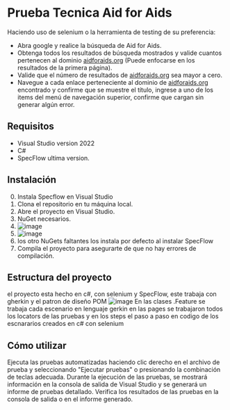 # Prueba Tecnica Aid for Aids

Haciendo uso de selenium o la herramienta de testing de su preferencia: 

- Abra google y realice la búsqueda de Aid for Aids.
- Obtenga todos los resultados de búsqueda mostrados y valide cuantos pertenecen al dominio [aidforaids.org](http://aidforaids.org/) (Puede enfocarse en los resultados de la primera página).
- Valide que el número de resultados de [aidforaids.org](http://aidforaids.org/) sea mayor a cero.
- Navegue a cada enlace perteneciente al dominio de [aidforaids.org](http://aidforaids.org/) encontrado y confirme que se muestre el título, ingrese a uno de los items del menú de navegación superior, confirme que cargan sin generar algún error.

## Requisitos

- Visual Studio version 2022
- C#
- SpecFlow ultima version.

## Instalación

0. Instala Specflow en Visual Studio
1. Clona el repositorio en tu máquina local.
2. Abre el proyecto en Visual Studio.
3. NuGet necesarios.
4. ![image](https://github.com/Yosmanovallos/PruebaTecnica/assets/119948396/6212de4e-6b0e-46d1-9594-d51571b79188)
5. ![image](https://github.com/Yosmanovallos/PruebaTecnica/assets/119948396/f18e5d62-12e9-4514-8f55-9d4c3437242b)
6. los otro NuGets faltantes los instala por defecto al instalar SpecFlow
7. Compila el proyecto para asegurarte de que no hay errores de compilación.

## Estructura del proyecto
el proyecto esta hecho en c#, con selenium y SpecFlow, este trabaja con gherkin y el patron de diseño POM
![image](https://github.com/Yosmanovallos/PruebaTecnica/assets/119948396/52ac510e-e8c2-46d5-83cb-d44d2a0c8acc)
En las clases .Feature se trabaja cada escenario en lenguaje gerkin 
en las pages se trabajaron todos los locators de las pruebas
y en los steps el paso a paso en codigo de los escnararios creados en c# con selenium

## Cómo utilizar
Ejecuta las pruebas automatizadas haciendo clic derecho en el archivo de prueba y seleccionando "Ejecutar pruebas" o presionando la combinación de teclas adecuada. 
Durante la ejecución de las pruebas, se mostrará información en la consola de salida de Visual Studio y se generará un informe de pruebas detallado. 
Verifica los resultados de las pruebas en la consola de salida o en el informe generado.

